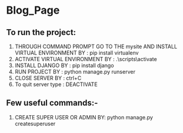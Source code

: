 # Blog_Page
## To run the project:
 
 1. THROUGH COMMAND PROMPT GO TO THE mysite AND INSTALL VIRTUAL ENVIRONMENT BY : pip install virtualenv
 2. ACTIVATE VIRTUAL ENVIRONMENT BY : .\scripts\activate
 3. INSTALL DJANGO BY : pip install django
 4. RUN PROJECT BY : python manage.py runserver
 5. CLOSE SERVER BY : ctrl+C
 6. To quit server type : DEACTIVATE
 
 ## Few useful commands:-

 1. CREATE SUPER USER OR ADMIN BY: python manage.py createsuperuser


 
